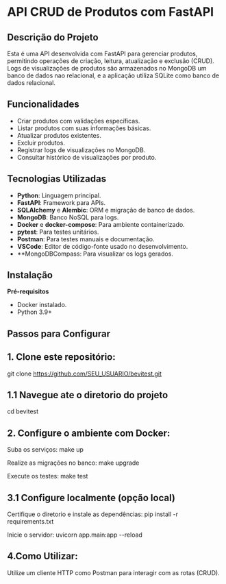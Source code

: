 # API CRUD de Produtos com FastAPI

## Descrição do Projeto
Esta é uma API desenvolvida com FastAPI para gerenciar produtos, permitindo operações de criação, leitura, atualização e exclusão (CRUD). Logs de visualizações de produtos são armazenados no MongoDB um banco de dados nao relacional, e a aplicação utiliza SQLite como banco de dados relacional.

## Funcionalidades
- Criar produtos com validações específicas.
- Listar produtos com suas informações básicas.
- Atualizar produtos existentes.
- Excluir produtos.
- Registrar logs de visualizações no MongoDB.
- Consultar histórico de visualizações por produto.

## Tecnologias Utilizadas
- **Python**: Linguagem principal.
- **FastAPI**: Framework para APIs.
- **SQLAlchemy** e **Alembic**: ORM e migração de banco de dados.
- **MongoDB**: Banco NoSQL para logs.
- **Docker** e **docker-compose**: Para ambiente containerizado.
- **pytest**: Para testes unitários.
- **Postman**: Para testes manuais e documentação.
- **VSCode**: Editor de código-fonte usado no desenvolvimento.
- **MongoDBCompass: Para visualizar os logs gerados.

## Instalação

**Pré-requisitos**
- Docker instalado.
- Python 3.9+ 

## Passos para Configurar
## 1. Clone este repositório:
   
   git clone https://github.com/SEU_USUARIO/bevitest.git
   
## 1.1 Navegue ate o diretorio do projeto 
   cd bevitest

## 2. Configure o ambiente com Docker:
Suba os serviços:
make up

Realize as migrações no banco:
make upgrade

Execute os testes: 
make test

## 3.1 Configure localmente (opção local)
Certifique o diretorio e instale as dependências:
pip install -r requirements.txt

Inicie o servidor:
uvicorn app.main:app --reload


##  4.Como Utilizar:
Utilize um cliente HTTP como Postman para interagir com as rotas (CRUD).
